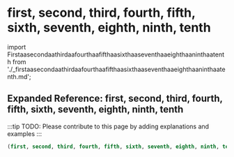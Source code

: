 # first, second, third, fourth, fifth, sixth, seventh, eighth, ninth, tenth

import Firstaasecondaathirdaafourthaafifthaasixthaaseventhaaeighthaaninthaatenth from './_firstaasecondaathirdaafourthaafifthaasixthaaseventhaaeighthaaninthaatenth.md';

<Firstaasecondaathirdaafourthaafifthaasixthaaseventhaaeighthaaninthaatenth />

## Expanded Reference: first, second, third, fourth, fifth, sixth, seventh, eighth, ninth, tenth

:::tip
TODO: Please contribute to this page by adding explanations and examples
:::

```lisp
(first, second, third, fourth, fifth, sixth, seventh, eighth, ninth, tenth )
```
